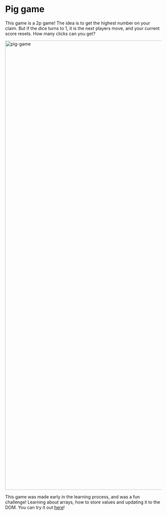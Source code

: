 # Pig game

This game is a 2p game! The idea is to get the highest number on your claim. But if the dice turns to 1, it is the next players move, and your current score resets. How many clicks can you get?

<img width="1440" alt="pig-game" src="https://user-images.githubusercontent.com/4175275/123352423-867ed300-d55f-11eb-9bd4-6f00ce0c5a8e.png">

This game was made early in the learning process, and was a fun challenge! Learning about arrays, how to store values and updating it to the DOM. You can try it out <a href="https://martinfjeld.github.io/Pig-game/">here</a>!
